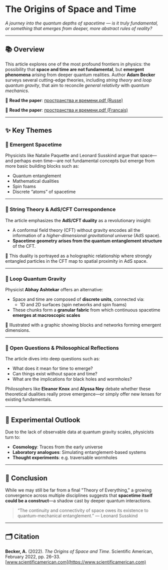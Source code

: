 # The Origins of Space and Time

*A journey into the quantum depths of spacetime — is it truly fundamental, or something that emerges from deeper, more abstract rules of reality?*

---

## 📚 Overview

This article explores one of the most profound frontiers in physics: the possibility that **space and time are not fundamental**, but **emergent phenomena** arising from deeper quantum realities. Author **Adam Becker** surveys several cutting-edge theories, including *string theory* and *loop quantum gravity*, that aim to reconcile *general relativity* with *quantum mechanics*.

📄 **Read the paper**: [пространства и времени.pdf (Russe)](./Russian/пространства%20и%20времени_Txt_Ru.pdf)

📄 **Read the paper**: [пространства и времени.pdf (Francais)](./French/пространства%20и%20времени_Fr.pdf)

---

## ✨ Key Themes

### 🧠 Emergent Spacetime

Physicists like Natalie Paquette and Leonard Susskind argue that space—and perhaps even time—are not fundamental concepts but emerge from more basic building blocks such as:

- Quantum entanglement
- Mathematical dualities
- Spin foams
- Discrete “atoms” of spacetime

---

### 🧵 String Theory & AdS/CFT Correspondence

The article emphasizes the **AdS/CFT duality** as a revolutionary insight:

- A conformal field theory (CFT) without gravity encodes all the information of a *higher-dimensional gravitational universe* (AdS space).
- **Spacetime geometry arises from the quantum entanglement structure** of the CFT.

📖 This duality is portrayed as a holographic relationship where strongly entangled particles in the CFT map to spatial proximity in AdS space.

---

### 🔁 Loop Quantum Gravity

Physicist **Abhay Ashtekar** offers an alternative:

- Space and time are composed of **discrete units**, connected via:
  - 1D and 2D surfaces (spin networks and spin foams)
- These chunks form a **granular fabric** from which continuous spacetime **emerges at macroscopic scales**

📌 Illustrated with a graphic showing blocks and networks forming emergent dimensions.

---

### 🧩 Open Questions & Philosophical Reflections

The article dives into deep questions such as:

- What does it mean for time to emerge?
- Can things exist without space and time?
- What are the implications for black holes and wormholes?

Philosophers like **Eleanor Knox** and **Alyssa Ney** debate whether these theoretical dualities really prove emergence—or simply offer new lenses for existing fundamentals.

---

## 🧪 Experimental Outlook

Due to the lack of observable data at quantum gravity scales, physicists turn to:

- **Cosmology**: Traces from the early universe
- **Laboratory analogues**: Simulating entanglement-based systems
- **Thought experiments**: e.g. traversable wormholes

---

## 🏁 Conclusion

While we may still be far from a final "Theory of Everything," a growing convergence across multiple disciplines suggests that **spacetime itself could be a construct**—a shadow cast by deeper quantum interactions.

> “The continuity and connectivity of space owes its existence to quantum-mechanical entanglement.” — Leonard Susskind

---

## 🗂️ Citation

**Becker, A.** (2022). *The Origins of Space and Time*. Scientific American, February 2022, pp. 26–33.  
[www.scientificamerican.com](https://www.scientificamerican.com)
